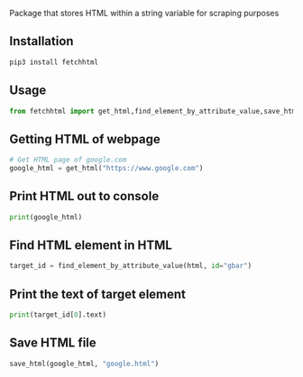 Package that stores HTML within a string variable for scraping purposes

## Installation
```python
pip3 install fetchhtml 

```

## Usage
```python 
from fetchhtml import get_html,find_element_by_attribute_value,save_html
```

## Getting HTML of webpage
```python
# Get HTML page of google.com
google_html = get_html("https://www.google.com")
```

## Print HTML out to console
```python
print(google_html)
```

## Find HTML element in HTML 
```python
target_id = find_element_by_attribute_value(html, id="gbar")
```

## Print the text of target element 
```python
print(target_id[0].text)
```

## Save HTML file
```python
save_html(google_html, "google.html")
```

